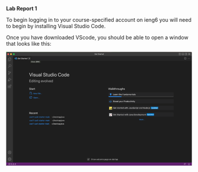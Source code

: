 **Lab Report 1**

To begin logging in to your course-specified account on ieng6 you will need to begin by installing Visual Studio Code. 

Once you have downloaded VScode, you should be able to open a window that looks like this:

![Image](Installing.png)

